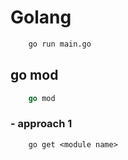 # Golang

```bash
    go run main.go
```

## go mod
```go
    go mod
```

### - approach 1
```
    go get <module name>
```
